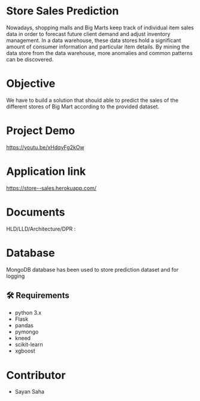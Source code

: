 # Store Sales Prediction

Nowadays, shopping malls and Big Marts keep track of individual item sales data in
order to forecast future client demand and adjust inventory management. In a data
warehouse, these data stores hold a significant amount of consumer information and
particular item details. By mining the data store from the data warehouse, more
anomalies and common patterns can be discovered.

# Objective

We have to build a solution that should able to predict the sales of the
different stores of Big Mart according to the provided dataset.

# Project Demo
https://youtu.be/xHdqyFg2kOw

# Application link
https://store--sales.herokuapp.com/

# Documents
HLD/LLD/Architecture/DPR : 

# Database
MongoDB database has been used to store prediction dataset and for logging
## :hammer_and_wrench: Requirements
- python 3.x
- Flask
- pandas
- pymongo
- kneed
- scikit-learn
- xgboost

# Contributor
- Sayan Saha
